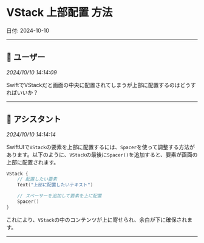 # VStack 上部配置 方法

日付: 2024-10-10

---

## 👤 ユーザー
*2024/10/10 14:14:09*

SwiftでVStackだと画面の中央に配置されてしまうが上部に配置するのはどうすればいいか？

---

## 🤖 アシスタント
*2024/10/10 14:14:14*

SwiftUIで`VStack`の要素を上部に配置するには、`Spacer`を使って調整する方法があります。以下のように、`VStack`の最後に`Spacer()`を追加すると、要素が画面の上部に配置されます。

```swift
VStack {
    // 配置したい要素
    Text("上部に配置したいテキスト")

    // スペーサーを追加して要素を上に配置
    Spacer()
}
```

これにより、`VStack`の中のコンテンツが上に寄せられ、余白が下に確保されます。

---
